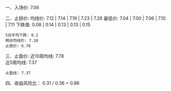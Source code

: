 一、入场价:
    7.06
    
二、止损价:
    均线价: 7.12 | 7.14 | 7.19 | 7.23 | 7.26
    最低价: 7.04 | 7.00 | 7.06 | 7.10 | 7.11
    下跌值: 0.08 | 0.14 | 0.13 | 0.13 | 0.15

    5日平均下跌: 0.2
    明日均线价: 7.10
    止损价: 6.70
    
三、止盈价:
    近10周均线: 7.78       
    近5周均线: 7.37    

    止盈线: 7.37  
    
四、收益风险比：
    0.31 / 0.36 = 0.86   

